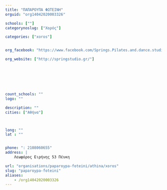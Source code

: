 ```yaml
---
title: "ΠΑΠΑΡΟΥΠΑ ΦΩΤΕΙΝΗ"
orguid: "org14042020003326"

schools: [""]
categorynoslug: ["Χορός"]

categories: ["xoros"]


org_facebook: "https://www.facebook.com/Springs.Pilates.and.dance.studio"

org_website: ["http://springstudio.gr/"]







count_schools: ""
logo: ""

description: ""
cities: ["Αθήνα"]



long: ""
lat : ""


phone: ": 2108060655"
address: |
    Λεωφόρος Ειρήνης 53 Πέυκη

url: "organisations/paparoypa-foteini/athina/xoros"
slug: "paparoypa-foteini"
aliases:
    - /org14042020003326
---
```



